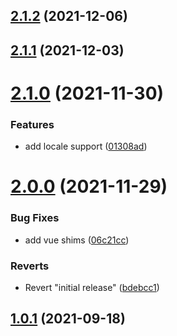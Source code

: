 ## [2.1.2](https://github.com/MrDeerly/vue-timeago3/compare/v2.1.1...v2.1.2) (2021-12-06)

## [2.1.1](https://github.com/MrDeerly/vue-timeago3/compare/v2.1.0...v2.1.1) (2021-12-03)



# [2.1.0](https://github.com/MrDeerly/vue-timeago3/compare/v2.1.0...v2.1.1) (2021-11-30)


### Features

* add locale support ([01308ad](https://github.com/MrDeerly/vue-timeago3/commit/01308adab8313f3e5ddec4ea8e5e5c3c25d676fd))



# [2.0.0](https://github.com/MrDeerly/vue-timeago3/compare/v2.1.0...v2.1.1) (2021-11-29)


### Bug Fixes

* add vue shims ([06c21cc](https://github.com/MrDeerly/vue-timeago3/commit/06c21ccf7580d1f3e65c241f1ad78fc5fbc82c61))


### Reverts

* Revert "initial release" ([bdebcc1](https://github.com/MrDeerly/vue-timeago3/commit/bdebcc17c9d7b8dcd92359235864db41405bfe09))



## [1.0.1](https://github.com/MrDeerly/vue-timeago3/compare/v2.1.0...v2.1.1) (2021-09-18)


